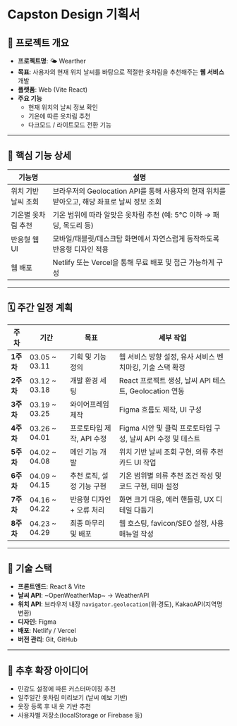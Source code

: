 # Capston Design 기획서

## 📌 프로젝트 개요

- **프로젝트명**: 🌤️ Wearther
- **목표**: 사용자의 현재 위치 날씨를 바탕으로 적절한 옷차림을 추천해주는 **웹 서비스** 개발
- **플랫폼**: Web (Vite React)
- **주요 기능**
  - 현재 위치의 날씨 정보 확인
  - 기온에 따른 옷차림 추천
  - 다크모드 / 라이트모드 전환 기능

---

## 🧩 핵심 기능 상세

| 기능명 | 설명 |
|--------|------|
| 위치 기반 날씨 조회 | 브라우저의 Geolocation API를 통해 사용자의 현재 위치를 받아오고, 해당 좌표로 날씨 정보 조회 |
| 기온별 옷차림 추천 | 기온 범위에 따라 알맞은 옷차림 추천 (예: 5℃ 이하 → 패딩, 목도리 등) |
| 반응형 웹 UI | 모바일/태블릿/데스크탑 화면에서 자연스럽게 동작하도록 반응형 디자인 적용 |
| 웹 배포 | Netlify 또는 Vercel을 통해 무료 배포 및 접근 가능하게 구성 |

---

## 🗓️ 주간 일정 계획

| 주차 | 기간 | 목표 | 세부 작업 |
|------|------|------|-----------|
| **1주차** | 03.05 ~ 03.11 | 기획 및 기능 정의 | 웹 서비스 방향 설정, 유사 서비스 벤치마킹, 기술 스택 확정 |
| **2주차** | 03.12 ~ 03.18 | 개발 환경 세팅 | React 프로젝트 생성, 날씨 API 테스트, Geolocation 연동  |
| **3주차** | 03.19 ~ 03.25 | 와이어프레임 제작 | Figma 흐름도 제작, UI 구성 |
| **4주차** | 03.26 ~ 04.01 | 프로토타입 제작, API 수정 | Figma 시안 및 클릭 프로토타입 구성, 날씨 API 수정 및 테스트 |
| **5주차** | 04.02 ~ 04.08 | 메인 기능 개발 | 위치 기반 날씨 조회 구현, 의류 추천 카드 UI 작업 |
| **6주차** | 04.09 ~ 04.15 | 추천 로직, 설정 기능 구현 | 기온 범위별 의류 추천 조건 작성 및 코드 구현, 테마 설정|
| **7주차** | 04.16 ~ 04.22 | 반응형 디자인 + 오류 처리 | 화면 크기 대응, 에러 핸들링, UX 디테일 다듬기 |
| **8주차** | 04.23 ~ 04.29 | 최종 마무리 및 배포 | 웹 호스팅, favicon/SEO 설정, 사용 매뉴얼 작성 |

---

## 🔧 기술 스택

- **프론트엔드**: React & Vite
- **날씨 API**: ~OpenWeatherMap~ → WeatherAPI
- **위치 API**: 브라우저 내장 `navigator.geolocation`(위·경도), KakaoAPI(지역명 변환)
- **디자인**: Figma
- **배포**: Netlify / Vercel
- **버전 관리**: Git, GitHub

---

## 📎 추후 확장 아이디어

- 민감도 설정에 따른 커스터마이징 추천
- 일주일간 옷차림 미리보기 (날씨 예보 기반)
- 옷장 등록 후 내 옷 기반 추천
- 사용자별 저장소(localStorage or Firebase 등)
